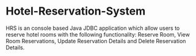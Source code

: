 # Hotel-Reservation-System
HRS is an console based Java JDBC application which allow users to reserve hotel rooms with the following functionality: Reserve Room, View Room Reservations, Update Reservation Details and Delete Reservation Details.
